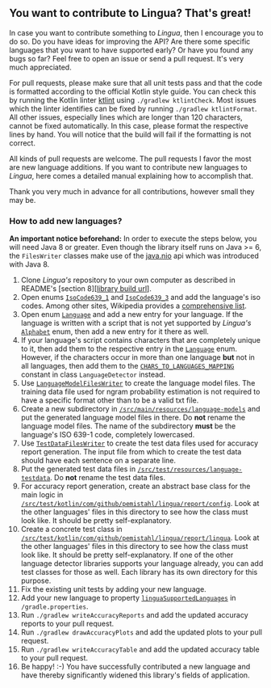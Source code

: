## You want to contribute to Lingua? That's great!

In case you want to contribute something to *Lingua*, then I encourage you to do so. Do you have ideas for 
improving the API? Are there some specific languages that you want to have supported early? Or have you 
found any bugs so far? Feel free to open an issue or send a pull request. It's very much appreciated.

For pull requests, please make sure that all unit tests pass and that the code is formatted according to
the official Kotlin style guide. You can check this by running the Kotlin linter [ktlint](https://ktlint.github.io/) 
using `./gradlew ktlintCheck`. Most issues which the linter identifies can be fixed by running `./gradlew ktlintFormat`.
All other issues, especially lines which are longer than 120 characters, cannot be fixed automatically. In this case,
please format the respective lines by hand. You will notice that the build will fail if the formatting is not correct.

All kinds of pull requests are welcome. The pull requests I favor the most are new language additions. If you want
to contribute new languages to *Lingua*, here comes a detailed manual explaining how to accomplish that.

Thank you very much in advance for all contributions, however small they may be.

### How to add new languages?

**An important notice beforehand:** 
In order to execute the steps below, you will need Java 8 or greater. Even though the library itself
runs on Java >= 6, the `FilesWriter` classes make use of the [java.nio][java nio url] api which was
introduced with Java 8.

1. Clone *Lingua's* repository to your own computer as described in README's [section 8][[library build url]].
2. Open enums [`IsoCode639_1`][isocode639_1 url] and [`IsoCode639_3`][isocode639_3 url] and add the 
language's iso codes. Among other sites, Wikipedia provides a [comprehensive list][wikipedia isocodes list].
3. Open enum [`Language`][language url] and add a new entry for your language. If the language is written
with a script that is not yet supported by *Lingua's* [`Alphabet`][alphabet url] enum, then add a new entry
for it there as well.
4. If your language's script contains characters that are completely unique to it, then add them to the
respective entry in the [`Language`][language url] enum. However, if the characters occur in more than one
language **but** not in all languages, then add them to the 
[`CHARS_TO_LANGUAGES_MAPPING`][chars to languages mapping url] constant in class `LanguageDetector` instead.
5. Use [`LanguageModelFilesWriter`][language model files writer url] to create the language model files.
The training data file used for ngram probability estimation is not required to have a specific format
other than to be a valid txt file.
6. Create a new subdirectory in [`/src/main/resources/language-models`][language models directory url]
and put the generated language model files in there. Do **not** rename the language model files. 
The name of the subdirectory **must** be the language's ISO 639-1 code, completely lowercased.
7. Use [`TestDataFilesWriter`][test data files writer url] to create the test data files used for
accuracy report generation. The input file from which to create the test data should have each
sentence on a separate line.
8. Put the generated test data files in [`/src/test/resources/language-testdata`][test data directory url].
Do **not** rename the test data files.
9. For accuracy report generation, create an abstract base class for the main logic in
[`/src/test/kotlin/com/github/pemistahl/lingua/report/config`][accuracy report config url].
Look at the other languages' files in this directory to see how the class must look like.
It should be pretty self-explanatory.
10. Create a concrete test class in 
[`/src/test/kotlin/com/github/pemistahl/lingua/report/lingua`][accuracy report lingua url].
Look at the other languages' files in this directory to see how the class must look like.
It should be pretty self-explanatory. If one of the other language detector libraries 
supports your language already, you can add test classes for those as well. Each library 
has its own directory for this purpose.
11. Fix the existing unit tests by adding your new language.
12. Add your new language to property [`linguaSupportedLanguages`][gradle properties url] 
in `/gradle.properties`.
13. Run `./gradlew writeAccuracyReports` and add the updated accuracy reports to your pull request.
14. Run `./gradlew drawAccuracyPlots` and add the updated plots to your pull request.
15. Run `./gradlew writeAccuracyTable` and add the updated accuracy table to your pull request.
16. Be happy! :-) You have successfully contributed a new language and have thereby significantly widened
this library's fields of application. 

[java nio url]: https://docs.oracle.com/javase/8/docs/api/java/nio/package-summary.html
[library build url]: https://github.com/pemistahl/lingua#library-build
[isocode639_1 url]: https://github.com/pemistahl/lingua/blob/master/src/main/kotlin/com/github/pemistahl/lingua/api/IsoCode639_1.kt
[isocode639_3 url]: https://github.com/pemistahl/lingua/blob/master/src/main/kotlin/com/github/pemistahl/lingua/api/IsoCode639_3.kt
[wikipedia isocodes list]: https://en.wikipedia.org/wiki/List_of_ISO_639-1_codes
[language url]: https://github.com/pemistahl/lingua/blob/master/src/main/kotlin/com/github/pemistahl/lingua/api/Language.kt
[alphabet url]: https://github.com/pemistahl/lingua/blob/master/src/main/kotlin/com/github/pemistahl/lingua/internal/Alphabet.kt
[chars to languages mapping url]: https://github.com/pemistahl/lingua/blob/master/src/main/kotlin/com/github/pemistahl/lingua/api/LanguageDetector.kt#L428
[language model files writer url]: https://github.com/pemistahl/lingua/blob/master/src/main/kotlin/com/github/pemistahl/lingua/api/io/LanguageModelFilesWriter.kt#L40
[language models directory url]: https://github.com/pemistahl/lingua/tree/master/src/main/resources/language-models
[test data files writer url]: https://github.com/pemistahl/lingua/blob/master/src/main/kotlin/com/github/pemistahl/lingua/api/io/TestDataFilesWriter.kt#L42
[test data directory url]: https://github.com/pemistahl/lingua/tree/master/src/test/resources/language-testdata
[accuracy report config url]: https://github.com/pemistahl/lingua/tree/master/src/test/kotlin/com/github/pemistahl/lingua/report/config
[accuracy report lingua url]: https://github.com/pemistahl/lingua/tree/master/src/test/kotlin/com/github/pemistahl/lingua/report/lingua
[gradle properties url]: https://github.com/pemistahl/lingua/blob/master/gradle.properties#L67
